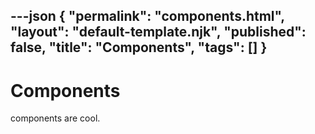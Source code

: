 ---json
{
	"permalink": "components.html",
	"layout": "default-template.njk",
	"published": false,
	"title": "Components",
	"tags": []
}
---

Components
============

components are cool.
